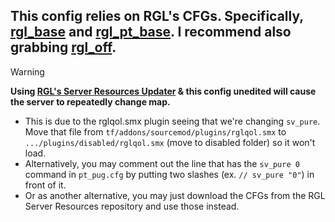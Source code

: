 ## This config relies on RGL's CFGs. Specifically, [rgl_base](https://github.com/RGLgg/server-resources-updater/blob/master/cfg/rgl_base.cfg) and [rgl_pt_base](https://github.com/RGLgg/server-resources-updater/blob/master/cfg/rgl_pt_base.cfg). I recommend also grabbing [rgl_off](https://github.com/RGLgg/server-resources-updater/blob/master/cfg/rgl_off.cfg).

> [!WARNING]  
> **Using [RGL's Server Resources Updater](https://github.com/RGLgg/server-resources-updater) & this config unedited will cause the server to repeatedly change map.**
> - This is due to the rglqol.smx plugin seeing that we're changing `sv_pure`. Move that file from `tf/addons/sourcemod/plugins/rglqol.smx` to `.../plugins/disabled/rglqol.smx` (move to disabled folder) so it won't load.
> - Alternatively, you may comment out the line that has the `sv_pure 0` command in `pt_pug.cfg` by putting two slashes (ex. `// sv_pure "0"`) in front of it.
> - Or as another alternative, you may just download the CFGs from the RGL Server Resources repository and use those instead.
